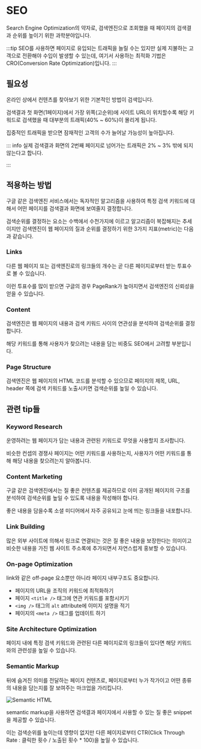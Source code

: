# SEO

Search Engine Optimization의 약자로, 검색엔진으로 조회했을 때 페이지의 검색결과 순위를 높이기 위한 과학분야입니다.

:::tip
SEO를 사용하면 페이지로 유입되는 트래픽을 늘릴 수는 있지만 실제 지불하는 고객으로 전환해야 수입이 발생할 수 있는데, 여기서 사용하는 최적화 기법은 CRO(Conversion Rate Optimization)입니다.
:::

## 필요성

온라인 상에서 컨텐츠를 찾아보기 위한 기본적인 방법이 검색입니다.

검색결과 첫 화면(1페이지)에서 가장 위쪽(고순위)에 사이트 URL이 위치할수록 해당 키워드로 검색했을 때 대부분의 트래픽(40% ~ 60%)이 몰리게 됩니다.

집중적인 트래픽을 받으면 잠재적인 고객의 수가 늘어날 가능성이 높아집니다.

::: info
실제 검색결과 화면의 2번째 페이지로 넘어가는 트래픽은 2% ~ 3% 밖에 되지 않는다고 합니다.

:::

## 적용하는 방법

구글 같은 검색엔진 서비스에서는 독자적인 알고리즘을 사용하여 특정 검색 키워드에 대해서 어떤 페이지를 검색결과 화면에 보여줄지 결정합니다.

검색순위를 결정하는 요소는 수백에서 수천가지에 이르고 알고리즘이 복잡해지는 추세이지만 검색엔진이 웹 페이지의 질과 순위를 결정하기 위한 3가지 지표(metric)는 다음과 같습니다.

### Links

다른 웹 페이지 또는 검색엔진로의 링크들의 개수는 곧 다른 페이지로부터 받는 투표수로 볼 수 있습니다.

이런 투표수를 많이 받으면 구글의 경우 PageRank가 높아지면서 검색엔진의 신뢰성을 얻을 수 있습니다.

### Content

검색엔진은 웹 페이지의 내용과 검색 키워드 사이의 연관성을 분석하여 검색순위를 결정합니다.

해당 키워드를 통해 사용자가 찾으려는 내용을 담는 비중도 SEO에서 고려할 부분입니다.

### Page Structure

검색엔진은 웹 페이지의 HTML 코드를 분석할 수 있으므로 페이지의 제목, URL, header 쪽에 검색 키워드를 노출시키면 검색순위를 높일 수 있습니다.

## 관련 tip들

### Keyword Research

운영하려는 웹 페이지가 담는 내용과 관련된 키워드로 무엇을 사용할지 조사합니다.

비슷한 컨셉의 경쟁사 페이지는 어떤 키워드를 사용하는지, 사용자가 어떤 키워드를 통해 해당 내용을 찾으려는지 알아봅니다.

### Content Marketing

구글 같은 검색엔진에서는 질 좋은 컨텐츠를 제공하므로 이미 공개된 페이지의 구조를 분석하여 검색순위를 높일 수 있도록 내용을 작성해야 합니다.

좋은 내용을 담을수록 소셜 미디어에서 자주 공유되고 눈에 띄는 링크들을 내포합니다.

### Link Building

많은 외부 사이트에 의해서 링크로 연결되는 것은 질 좋은 내용을 보장한다는 의미이고 비슷한 내용을 가진 웹 사이트 주소록에 추가되면서 자연스럽게 홍보할 수 있습니다.

### On-page Optimization

link와 같은 off-page 요소뿐만 아니라 페이지 내부구조도 중요합니다.

- 페이지의 URL을 조직의 키워드에 최적화하기
- 페이지 `<title />` 태그에 연관 키워드를 포함시키기
- `<img />` 태그의 `alt` attribute에 이미지 설명을 적기
- 페이지의 `<meta />` 태그를 업데이트 하기

### Site Architecture Optimization

페이지 내에 특정 검색 키워드와 관련된 다른 페이지로의 링크들이 있다면 해당 키워드와의 관련성을 높일 수 있습니다.

### Semantic Markup

뒤에 숨겨진 의미를 전달하는 페이지 컨텐츠로, 페이지로부터 누가 작가이고 어떤 종류의 내용을 담는지를 잘 보여주는 마크업을 가리킵니다.

<Image src="../_images/semantic_html.png" alt="Semantic HTML" />

semantic markup을 사용하면 검색결과 페이지에서 사용할 수 있는 질 좋은 snippet을 제공할 수 있습니다.

이는 검색순위를 높이는데 영향이 없지만 다른 페이지로부터 CTR(Click Through Rate : 클릭한 횟수 / 노출된 횟수 \* 100)을 높일 수 있습니다.
